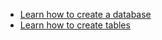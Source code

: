 * [Learn how to create a database](/docs/cloud/cloud-databases/cloud-db-create)
* [Learn how to create tables](/docs/cloud/cloud-tables/cloud-table-manage)
